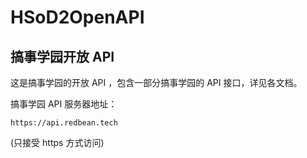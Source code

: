 # HSoD2OpenAPI

## 搞事学园开放 API

这是搞事学园的开放 API ，包含一部分搞事学园的 API 接口，详见各文档。

搞事学园 API 服务器地址：

`https://api.redbean.tech`

(只接受 https 方式访问)
